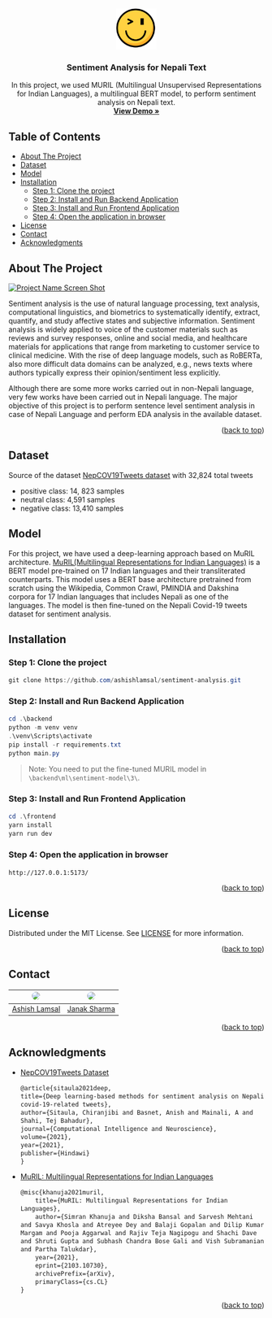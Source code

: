 <a name="readme-top"></a>
<br />
<div align="center">
  <a href="https://github.com/ashishlamsal/sentiment-analysis">
    <img src="./frontend/public/logo.svg" alt="Logo" width="80" height="80">
  </a>

  <h3 align="center">Sentiment Analysis for Nepali Text</h3>

  <p align="center">
    In this project, we used MURIL (Multilingual Unsupervised Representations for Indian Languages), a multilingual BERT model, to perform sentiment analysis on Nepali text.
    <br />
    <a href="https://github.com/ashishlamsal/sentiment-analysis"><strong>View Demo »</strong></a>
    <br />
  </p>
</div>

<!-- omit in toc -->
## Table of Contents

- [About The Project](#about-the-project)
- [Dataset](#dataset)
- [Model](#model)
- [Installation](#installation)
  - [Step 1: Clone the project](#step-1-clone-the-project)
  - [Step 2: Install and Run Backend Application](#step-2-install-and-run-backend-application)
  - [Step 3: Install and Run Frontend Application](#step-3-install-and-run-frontend-application)
  - [Step 4: Open the application in browser](#step-4-open-the-application-in-browser)
- [License](#license)
- [Contact](#contact)
- [Acknowledgments](#acknowledgments)

## About The Project

[![Project Name Screen Shot][project-screenshot]](https://example.com)

Sentiment analysis is the use of natural language processing, text analysis, computational linguistics, and biometrics to systematically identify, extract, quantify, and study affective states and subjective information. Sentiment analysis is widely applied to voice of the customer materials such as reviews and survey responses, online and social media, and healthcare materials for applications that range from marketing to customer service to clinical medicine. With the rise of deep language models, such as RoBERTa, also more difficult data domains can be analyzed, e.g., news texts where authors typically express their opinion/sentiment less explicitly.

Although there are some more works carried out in non-Nepali language, very few works have been carried out in Nepali language. The major objective of this project is to perform sentence level sentiment analysis in case of Nepali Language and perform EDA analysis in the available dataset.

<p align="right">(<a href="#readme-top">back to top</a>)</p>

## Dataset

Source of the dataset [NepCOV19Tweets dataset](https://www.kaggle.com/datasets/mathew11111/nepcov19tweets) with 32,824 total tweets

- positive class: 14, 823 samples
- neutral class: 4,591 samples
- negative class: 13,410 samples

## Model

For this project, we have used a deep-learning approach based on MuRIL architecture. [MuRIL(Multilingual Representations for Indian Languages)](https://huggingface.co/google/muril-base-cased) is a BERT model pre-trained on 17 Indian languages and their transliterated counterparts. This model uses a BERT base architecture pretrained from scratch using the Wikipedia, Common Crawl, PMINDIA  and Dakshina  corpora for 17  Indian languages that includes Nepali as one of the languages. The model is then fine-tuned on the Nepali Covid-19 tweets dataset for sentiment analysis.

## Installation

### Step 1: Clone the project

```powershell
git clone https://github.com/ashishlamsal/sentiment-analysis.git
```

### Step 2: Install and Run Backend Application

```powershell
cd .\backend
python -m venv venv
.\venv\Scripts\activate
pip install -r requirements.txt
python main.py
```

> Note: You need to put the fine-tuned MURIL model in `\backend\ml\sentiment-model\3\`.

### Step 3: Install and Run Frontend Application

```powershell
cd .\frontend
yarn install
yarn run dev
```

### Step 4: Open the application in browser

```http://127.0.0.1:5173/```

<p align="right">(<a href="#readme-top">back to top</a>)</p>

<!-- LICENSE -->
## License

Distributed under the MIT License. See [LICENSE](./LICENSE) for more information.

<p align="right">(<a href="#readme-top">back to top</a>)</p>

<!-- CONTACT -->
## Contact

| <a href = "https://github.com/ashishlamsal"><img src = "https://avatars1.githubusercontent.com/u/59776422?s=400&v=4" width="144" style="border-radius:50%"></a> | <a href = "https://github.com/JanakSharma2055"><img src = "https://avatars.githubusercontent.com/u/60380225?v=4" width="144" style="border-radius:50%"></a> |
| :-: | :-: |
| [Ashish Lamsal](https://github.com/ashishlamsal) |[Janak Sharma](https://github.com/JanakSharma2055) |

<p align="right">(<a href="#readme-top">back to top</a>)</p>

<!-- ACKNOWLEDGMENTS -->
## Acknowledgments

- [NepCOV19Tweets Dataset](https://www.hindawi.com/journals/cin/2021/2158184/)

    ```plaintext
    @article{sitaula2021deep,
    title={Deep learning-based methods for sentiment analysis on Nepali covid-19-related tweets},
    author={Sitaula, Chiranjibi and Basnet, Anish and Mainali, A and Shahi, Tej Bahadur},
    journal={Computational Intelligence and Neuroscience},
    volume={2021},
    year={2021},
    publisher={Hindawi}
    }
    ```

- [MuRIL: Multilingual Representations for Indian Languages](https://arxiv.org/abs/2103.10730)

    ```plaintext
    @misc{khanuja2021muril,
        title={MuRIL: Multilingual Representations for Indian Languages},
        author={Simran Khanuja and Diksha Bansal and Sarvesh Mehtani and Savya Khosla and Atreyee Dey and Balaji Gopalan and Dilip Kumar Margam and Pooja Aggarwal and Rajiv Teja Nagipogu and Shachi Dave and Shruti Gupta and Subhash Chandra Bose Gali and Vish Subramanian and Partha Talukdar},
        year={2021},
        eprint={2103.10730},
        archivePrefix={arXiv},
        primaryClass={cs.CL}
    }
    ```

<p align="right">(<a href="#readme-top">back to top</a>)</p>

[project-screenshot]: ./assets/project-screenshot.png